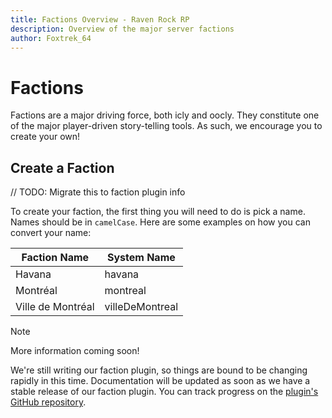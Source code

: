 ```yaml
---
title: Factions Overview - Raven Rock RP
description: Overview of the major server factions
author: Foxtrek_64
---
```


# Factions

Factions are a major driving force, both icly and oocly. They constitute one of the major player-driven story-telling tools. As such, we encourage you to create your own!

## Create a Faction

// TODO: Migrate this to faction plugin info

To create your faction, the first thing you will need to do is pick a name. Names should be in `camelCase`. Here are some examples on how you can convert your name:

| Faction Name | System Name |
|---|---|
| Havana | havana |
| Montréal | montreal |
| Ville de Montréal | villeDeMontreal |

> [!NOTE]
> More information coming soon!
>
> We're still writing our faction plugin, so things are bound to be changing rapidly in this time. Documentation will be updated as soon as we have a stable release of our faction plugin. You can track progress on the [plugin's GitHub repository](https://github.com/ravenrockrp/GildedEmpire).